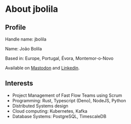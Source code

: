 # About jbolila

## Profile

Handle name: jbolila

Name: João Bolila

Based in: Europe, Portugal, Évora, Montemor-o-Novo

Available on <a rel="me" href="https://mastodon.social/@jbolila">Mastodon</a>
and <a rel="me" href="https://www.linkedin.com/in/jbolila/">Linkedin</a>.

## Interests

- Project Management of Fast Flow Teams using Scrum
- Programming: Rust, Typescript (Deno), NodeJS, Python
- Distributed Systems design
- Cloud computing: Kubernetes, Kafka
- Database Systems: PostgreSQL, TimescaleDB

